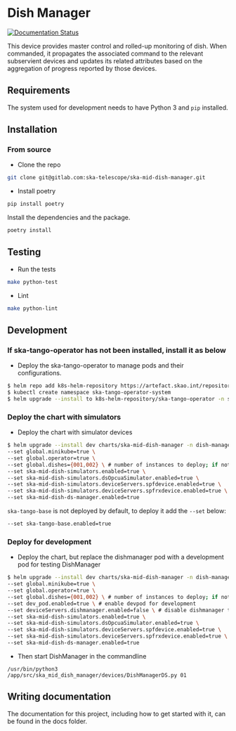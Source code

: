Dish Manager
============

[![Documentation Status](https://readthedocs.org/projects/ska-telescope-ska-mid-dish-manager/badge/?version=latest)](https://developer.skao.int/projects/ska-mid-dish-manager/en/latest/?badge=latest)

This device provides master control and rolled-up monitoring of dish. When commanded, it propagates the associated command to the relevant subservient devices and updates its related attributes based on the aggregation of progress reported by those devices.

## Requirements

The system used for development needs to have Python 3 and `pip` installed.

## Installation

### From source

- Clone the repo

```bash
git clone git@gitlab.com:ska-telescope/ska-mid-dish-manager.git
```

- Install poetry

```bash
pip install poetry
```

Install the dependencies and the package.

```bash
poetry install
```

## Testing

- Run the tests

```bash
make python-test
```

- Lint

```bash
make python-lint
```

## Development

### If ska-tango-operator has not been installed, install it as below

- Deploy the ska-tango-operator to manage pods and their configurations.

```bash
$ helm repo add k8s-helm-repository https://artefact.skao.int/repository/helm-internal
$ kubectl create namespace ska-tango-operator-system
$ helm upgrade --install to k8s-helm-repository/ska-tango-operator -n ska-tango-operator-system
```

### Deploy the chart with simulators

- Deploy the chart with simulator devices

```bash
$ helm upgrade --install dev charts/ska-mid-dish-manager -n dish-manager \
--set global.minikube=true \
--set global.operator=true \
--set global.dishes={001,002} \ # number of instances to deploy; if not specified defaults to 001
--set ska-mid-dish-simulators.enabled=true \
--set ska-mid-dish-simulators.dsOpcuaSimulator.enabled=true \
--set ska-mid-dish-simulators.deviceServers.spfdevice.enabled=true \
--set ska-mid-dish-simulators.deviceServers.spfrxdevice.enabled=true \
--set ska-mid-dish-ds-manager.enabled=true
```

`ska-tango-base` is not deployed by default, to deploy it add the `--set` below:

```bash
--set ska-tango-base.enabled=true
```

### Deploy for development

- Deploy the chart, but replace the dishmanager pod with a development pod for testing DishManager

```bash
$ helm upgrade --install dev charts/ska-mid-dish-manager -n dish-manager \
--set global.minikube=true \
--set global.operator=true \
--set global.dishes={001,002} \ # number of instances to deploy; if not specified defaults to 001
--set dev_pod.enabled=true \ # enable devpod for development
--set deviceServers.dishmanager.enabled=false \ # disable dishmanager to use devpod
--set ska-mid-dish-simulators.enabled=true \
--set ska-mid-dish-simulators.dsOpcuaSimulator.enabled=true \
--set ska-mid-dish-simulators.deviceServers.spfdevice.enabled=true \
--set ska-mid-dish-simulators.deviceServers.spfrxdevice.enabled=true \
--set ska-mid-dish-ds-manager.enabled=true
```

- Then start DishManager in the commandline

```
/usr/bin/python3 /app/src/ska_mid_dish_manager/devices/DishManagerDS.py 01
```

## Writing documentation

The documentation for this project, including how to get started with it, can be found in the docs folder.
